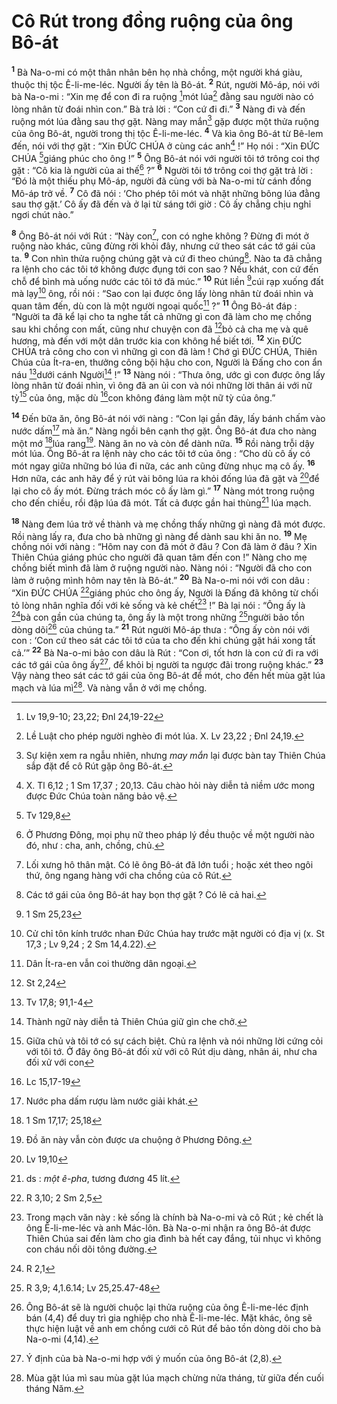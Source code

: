 # Cô Rút trong đồng ruộng của ông Bô-át
<sup><b>1</b></sup> Bà Na-o-mi có một thân nhân bên họ nhà chồng, một người khá giàu, thuộc thị tộc Ê-li-me-léc. Người ấy tên là Bô-át. <sup><b>2</b></sup> Rút, người Mô-áp, nói với bà Na-o-mi : “Xin mẹ để con đi ra ruộng [^1*]mót lúa[^1] đằng sau người nào có lòng nhân từ đoái nhìn con.” Bà trả lời : “Con cứ đi đi.” <sup><b>3</b></sup> Nàng đi và đến ruộng mót lúa đằng sau thợ gặt. Nàng may mắn[^2] gặp được một thửa ruộng của ông Bô-át, người trong thị tộc Ê-li-me-léc. <sup><b>4</b></sup> Và kìa ông Bô-át từ Bê-lem đến, nói với thợ gặt : “Xin ĐỨC CHÚA ở cùng các anh[^3] !” Họ nói : “Xin ĐỨC CHÚA [^2*]giáng phúc cho ông !” <sup><b>5</b></sup> Ông Bô-át nói với người tôi tớ trông coi thợ gặt : “Cô kia là người của ai thế[^4] ?” <sup><b>6</b></sup> Người tôi tớ trông coi thợ gặt trả lời : “Đó là một thiếu phụ Mô-áp, người đã cùng với bà Na-o-mi từ cánh đồng Mô-áp trở về. <sup><b>7</b></sup> Cô đã nói : ‘Cho phép tôi mót và nhặt những bông lúa đằng sau thợ gặt.’ Cô ấy đã đến và ở lại từ sáng tới giờ : Cô ấy chẳng chịu nghỉ ngơi chút nào.”

<sup><b>8</b></sup> Ông Bô-át nói với Rút : “Này con[^5], con có nghe không ? Đừng đi mót ở ruộng nào khác, cũng đừng rời khỏi đây, nhưng cứ theo sát các tớ gái của ta. <sup><b>9</b></sup> Con nhìn thửa ruộng chúng gặt và cứ đi theo chúng[^6]. Nào ta đã chẳng ra lệnh cho các tôi tớ không được đụng tới con sao ? Nếu khát, con cứ đến chỗ để bình mà uống nước các tôi tớ đã múc.” <sup><b>10</b></sup> Rút liền [^3*]cúi rạp xuống đất mà lạy[^7] ông, rồi nói : “Sao con lại được ông lấy lòng nhân từ đoái nhìn và quan tâm đến, dù con là một người ngoại quốc[^8] ?” <sup><b>11</b></sup> Ông Bô-át đáp : “Người ta đã kể lại cho ta nghe tất cả những gì con đã làm cho mẹ chồng sau khi chồng con mất, cũng như chuyện con đã [^4*]bỏ cả cha mẹ và quê hương, mà đến với một dân trước kia con không hề biết tới. <sup><b>12</b></sup> Xin ĐỨC CHÚA trả công cho con vì những gì con đã làm ! Chớ gì ĐỨC CHÚA, Thiên Chúa của Ít-ra-en, thưởng công bội hậu cho con, Người là Đấng cho con ẩn náu [^5*]dưới cánh Người[^9] !” <sup><b>13</b></sup> Nàng nói : “Thưa ông, ước gì con được ông lấy lòng nhân từ đoái nhìn, vì ông đã an ủi con và nói những lời thân ái với nữ tỳ[^10] của ông, mặc dù [^6*]con không đáng làm một nữ tỳ của ông.”

<sup><b>14</b></sup> Đến bữa ăn, ông Bô-át nói với nàng : “Con lại gần đây, lấy bánh chấm vào nước dấm[^11] mà ăn.” Nàng ngồi bên cạnh thợ gặt. Ông Bô-át đưa cho nàng một mớ [^7*]lúa rang[^12]. Nàng ăn no và còn để dành nữa. <sup><b>15</b></sup> Rồi nàng trỗi dậy mót lúa. Ông Bô-át ra lệnh này cho các tôi tớ của ông : “Cho dù cô ấy có mót ngay giữa những bó lúa đi nữa, các anh cũng đừng nhục mạ cô ấy. <sup><b>16</b></sup> Hơn nữa, các anh hãy để ý rút vài bông lúa ra khỏi đống lúa đã gặt và [^8*]để lại cho cô ấy mót. Đừng trách móc cô ấy làm gì.” <sup><b>17</b></sup> Nàng mót trong ruộng cho đến chiều, rồi đập lúa đã mót. Tất cả được gần hai thùng[^13] lúa mạch.

<sup><b>18</b></sup> Nàng đem lúa trở về thành và mẹ chồng thấy những gì nàng đã mót được. Rồi nàng lấy ra, đưa cho bà những gì nàng để dành sau khi ăn no. <sup><b>19</b></sup> Mẹ chồng nói với nàng : “Hôm nay con đã mót ở đâu ? Con đã làm ở đâu ? Xin Thiên Chúa giáng phúc cho người đã quan tâm đến con !” Nàng cho mẹ chồng biết mình đã làm ở ruộng người nào. Nàng nói : “Người đã cho con làm ở ruộng mình hôm nay tên là Bô-át.” <sup><b>20</b></sup> Bà Na-o-mi nói với con dâu : “Xin ĐỨC CHÚA [^9*]giáng phúc cho ông ấy, Người là Đấng đã không từ chối tỏ lòng nhân nghĩa đối với kẻ sống và kẻ chết[^14] !” Bà lại nói : “Ông ấy là [^10*]bà con gần của chúng ta, ông ấy là một trong những [^11*]người bảo tồn dòng dõi[^15] của chúng ta.” <sup><b>21</b></sup> Rút người Mô-áp thưa : “Ông ấy còn nói với con : ‘Con cứ theo sát các tôi tớ của ta cho đến khi chúng gặt hái xong tất cả.’” <sup><b>22</b></sup> Bà Na-o-mi bảo con dâu là Rút : “Con ơi, tốt hơn là con cứ đi ra với các tớ gái của ông ấy[^16], để khỏi bị người ta ngược đãi trong ruộng khác.” <sup><b>23</b></sup> Vậy nàng theo sát các tớ gái của ông Bô-át để mót, cho đến hết mùa gặt lúa mạch và lúa mì[^17]. Và nàng vẫn ở với mẹ chồng.

[^1]: Lề Luật cho phép người nghèo đi mót lúa. X. Lv 23,22 ; Đnl 24,19.
[^2]: Sự kiện xem ra ngẫu nhiên, nhưng <i>may mắn</i> lại được bàn tay Thiên Chúa sắp đặt để cô Rút gặp ông Bô-át.
[^3]: X. Tl 6,12 ; 1 Sm 17,37 ; 20,13. Câu chào hỏi này diễn tả niềm ước mong được Đức Chúa toàn năng bảo vệ.
[^4]: Ở Phương Đông, mọi phụ nữ theo pháp lý đều thuộc về một người nào đó, như : cha, anh, chồng, chủ.
[^5]: Lối xưng hô thân mật. Có lẽ ông Bô-át đã lớn tuổi ; hoặc xét theo ngôi thứ, ông ngang hàng với cha chồng của cô Rút.
[^6]: Các tớ gái của ông Bô-át hay bọn thợ gặt ? Có lẽ cả hai.
[^7]: Cử chỉ tôn kính trước nhan Đức Chúa hay trước mặt người có địa vị (x. St 17,3 ; Lv 9,24 ; 2 Sm 14,4.22).
[^8]: Dân Ít-ra-en vẫn coi thường dân ngoại.
[^9]: Thành ngữ này diễn tả Thiên Chúa giữ gìn che chở.
[^10]: Giữa chủ và tôi tớ có sự cách biệt. Chủ ra lệnh và nói những lời cứng cỏi với tôi tớ. Ở đây ông Bô-át đối xử với cô Rút dịu dàng, nhân ái, như cha đối xử với con
[^11]: Nước pha dấm rượu làm nước giải khát.
[^12]: Đồ ăn này vẫn còn được ưa chuộng ở Phương Đông.
[^13]: ds : <i>một ê-pha</i>, tương đương 45 lít.
[^14]: Trong mạch văn này : kẻ sống là chính bà Na-o-mi và cô Rút ; kẻ chết là ông Ê-li-me-léc và anh Mác-lôn. Bà Na-o-mi nhận ra ông Bô-át được Thiên Chúa sai đến làm cho gia đình bà hết cay đắng, tủi nhục vì không con cháu nối dõi tông đường.
[^15]: Ông Bô-át sẽ là người chuộc lại thửa ruộng của ông Ê-li-me-léc định bán (4,4) để duy trì gia nghiệp cho nhà Ê-li-me-léc. Mặt khác, ông sẽ thực hiện luật về anh em chồng cưới cô Rút để bảo tồn dòng dõi cho bà Na-o-mi (4,14).
[^16]: Ý định của bà Na-o-mi hợp với ý muốn của ông Bô-át (2,8).
[^17]: Mùa gặt lúa mì sau mùa gặt lúa mạch chừng nửa tháng, từ giữa đến cuối tháng Năm.
[^1*]: Lv 19,9-10; 23,22; Đnl 24,19-22
[^2*]: Tv 129,8
[^3*]: 1 Sm 25,23
[^4*]: St 2,24
[^5*]: Tv 17,8; 91,1-4
[^6*]: Lc 15,17-19
[^7*]: 1 Sm 17,17; 25,18
[^8*]: Lv 19,10
[^9*]: R 3,10; 2 Sm 2,5
[^10*]: R 2,1
[^11*]: R 3,9; 4,1.6.14; Lv 25,25.47-48
